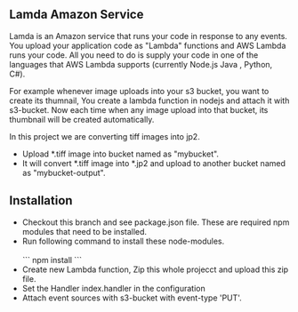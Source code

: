 ## Lamda Amazon Service 

Lamda is an Amazon service that runs your code in response to any events. 
You upload your application code as "Lambda" functions and AWS Lambda runs your code.
All you need to do is supply your code in one of the languages that AWS Lambda supports (currently Node.js Java , Python, C#).

For example whenever image uploads into your s3 bucket, 
you want to create its thumnail,  You create a lambda function in nodejs and attach it with s3-bucket. Now each time when any
image upload into that bucket, its thumbnail will be created automatically. 

In this project we are converting tiff images into jp2. 
<ul>
<li> 	Upload *.tiff image into  bucket named as  "mybucket".</li>
<li> 	It will convert *.tiff image into *.jp2 and upload to another bucket named as "mybucket-output".</li>
</ul>

## Installation
<ul>
<li>Checkout this branch and see package.json file. These are required npm modules that need to be installed.  </li>
<li>Run following command to install these node-modules.<br /><br />
```
npm install
```
</li>
<li>Create new Lambda function, Zip this whole projecct and upload this zip file. </li>

<li>Set the Handler index.handler in the configuration</li>

<li>Attach event sources with s3-bucket with event-type  'PUT'.</li>



